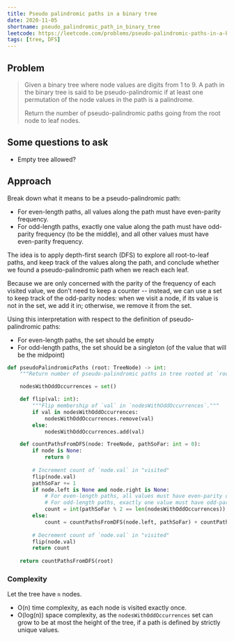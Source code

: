 ```yaml
---
title: Pseudo palindromic paths in a binary tree
date: 2020-11-05
shortname: pseudo_palindromic_path_in_binary_tree
leetcode: https://leetcode.com/problems/pseudo-palindromic-paths-in-a-binary-tree
tags: [tree, DFS]
---
```


## Problem

> Given a binary tree where node values are digits from 1 to 9. A path in the binary tree is said to be pseudo-palindromic 
> if at least one permutation of the node values in the path is a palindrome.
> 
> Return the number of pseudo-palindromic paths going from the root node to leaf nodes.

## Some questions to ask

* Empty tree allowed?

## Approach
Break down what it means to be a pseudo-palindromic path:
* For even-length paths, all values along the path must have even-parity frequency.
* For odd-length paths, exactly one value along the path must have odd-parity frequency (to be the middle), and all other values must have even-parity frequency.

The idea is to apply depth-first search (DFS) to explore all root-to-leaf paths,
and keep track of the values along the path, and conclude whether we found a
pseudo-palindromic path when we reach each leaf.

Because we are only concerned with the parity of the frequency of each visited value,
we don't need to keep a counter -- instead, we can use a set to keep track of the
odd-parity nodes: when we visit a node, if its value is not in the set, we add it in;
otherwise, we remove it from the set.

Using this interpretation with respect to the definition of pseudo-palindromic paths:
* For even-length paths, the set should be empty
* For odd-length paths, the set should be a singleton (of the value that will be the midpoint)

```python
def pseudoPalindromicPaths (root: TreeNode) -> int:
    """Return number of pseudo-palindromic paths in tree rooted at `root`."""

    nodesWithOddOccurrences = set()

    def flip(val: int):
        """Flip membership of `val` in `nodesWithOddOccurrences`."""
        if val in nodesWithOddOccurrences:
            nodesWithOddOccurrences.remove(val)
        else:
            nodesWithOddOccurrences.add(val)

    def countPathsFromDFS(node: TreeNode, pathSoFar: int = 0):
        if node is None:
            return 0
        
        # Increment count of `node.val` in "visited"
        flip(node.val)
        pathSoFar += 1
        if node.left is None and node.right is None:
            # For even-length paths, all values must have even-parity occurrences to be palindrome.
            # For odd-length paths, exactly one value must have odd-parity occurrence.
            count = int(pathSoFar % 2 == len(nodesWithOddOccurrences))
        else:
            count = countPathsFromDFS(node.left, pathSoFar) + countPathsFromDFS(node.right, pathSoFar)
        
        # Decrement count of `node.val` in "visited"
        flip(node.val)
        return count
    
    return countPathsFromDFS(root)
```

### Complexity
Let the tree have `n` nodes.

* O(n) time complexity, as each node is visited exactly once.
* O(log(n)) space complexity, as the `nodesWithOddOccurrences` set can grow to be at most the height of the tree, if a path is defined by strictly unique values.

